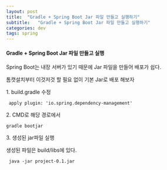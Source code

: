 ```yaml
---
layout: post
title:  "Gradle + Spring Boot Jar 파일 만들고 실행하기"
subtitle:   "Gradle + Spring Boot Jar 파일 만들고 실행하기"
categories: dev
tags: spring
---
```


#### Gradle + Spring Boot Jar 파일 만들고 실행

Spring Boot는 내장 서버가 있기 때문에 Jar 파일을 만들어 배포가 쉽다.


톰캣설치부터 이것저것 할 필요 없이 기본 Jar로 배포 해보자

1\. build.gradle 수정

```
 apply plugin: 'io.spring.dependency-management'
```

2\. CMD로 해당 경로에서

```
gradle bootjar
```

3\. 생성된 jar파일 실행

생성된 파일은 build/libs에 있다.

```
 java -jar project-0.1.jar
```